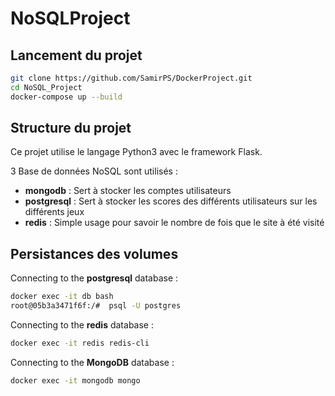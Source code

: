 # NoSQLProject

## Lancement du projet

```bash
git clone https://github.com/SamirPS/DockerProject.git
cd NoSQL_Project
docker-compose up --build
```

## Structure du projet

Ce projet utilise le langage Python3 avec le framework Flask.

3 Base de données NoSQL sont utilisés :

- **mongodb** : Sert à stocker les comptes utilisateurs
- **postgresql** : Sert à stocker les scores des différents utilisateurs sur les différents jeux
- **redis** : Simple usage pour savoir le nombre de fois que le site à été visité 


## Persistances des volumes

Connecting to the **postgresql** database :
```bash
docker exec -it db bash
root@05b3a3471f6f:/#  psql -U postgres
```
Connecting to the **redis** database :
```bash
docker exec -it redis redis-cli
```

Connecting to the **MongoDB** database :
```bash
docker exec -it mongodb mongo
```


